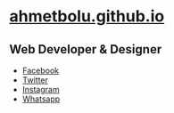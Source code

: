 # <a href="https://ahmetbolu.github.io" target="_blank">ahmetbolu.github.io</a>

## Web Developer & Designer

<ul class="icons">
<li><a href="https://www.facebook.com/abits" rel="noopener noreferrer" target="_blank" class="fa-facebook">Facebook</a></li>
<li><a href="https://twitter.com/ahmtbolu" rel="noopener noreferrer" target="_blank" class="fa-twitter">Twitter</a></li>
<li><a href="https://www.instagram.com/ahmetbolu/" rel="noopener noreferrer" target="_blank" class="fa-instagram">Instagram</a></li>
<li><a href="https://wa.me/905556464946" rel="noopener noreferrer" target="_blank" class="fa-whatsapp">Whatsapp</a></li>
</ul>

